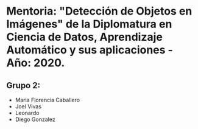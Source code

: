 # Mentoria: "Detección de Objetos en Imágenes" de la Diplomatura en Ciencia de Datos, Aprendizaje Automático y sus aplicaciones - Año: 2020.

## Grupo 2: 
 *  Maria Florencia Caballero
 * Joel Vivas
 * Leonardo 
 * Diego Gonzalez 
